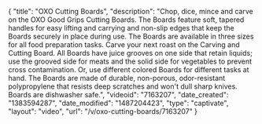 {
    "title": "OXO Cutting Boards",
    "description": "Chop, dice, mince and carve on the OXO Good Grips Cutting Boards. The Boards feature soft, tapered handles for easy lifting and carrying and non-slip edges that keep the Boards securely in place during use. The Boards are available in three sizes for all food preparation tasks. Carve your next roast on the Carving and Cutting Board. All Boards have juice grooves on one side that retain liquids; use the grooved side for meats and the solid side for vegetables to prevent cross contamination. Or, use different colored Boards for different tasks at hand. The Boards are made of durable, non-porous, odor-resistant polypropylene that resists deep scratches and won't dull sharp knives. Boards are dishwasher safe.",
    "videoid": "7163207",
    "date_created": "1383594287",
    "date_modified": "1487204423",
    "type": "captivate",
    "layout": "video",
    "url": "\/v\/oxo-cutting-boards\/7163207"
}